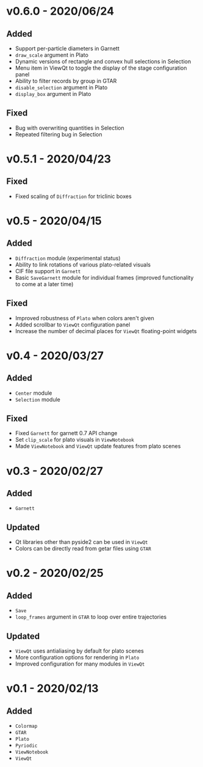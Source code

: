 # v0.6.0 - 2020/06/24

## Added

- Support per-particle diameters in Garnett
- `draw_scale` argument in Plato
- Dynamic versions of rectangle and convex hull selections in Selection
- Menu item in ViewQt to toggle the display of the stage configuration panel
- Ability to filter records by group in GTAR
- `disable_selection` argument in Plato
- `display_box` argument in Plato

## Fixed

- Bug with overwriting quantities in Selection
- Repeated filtering bug in Selection

# v0.5.1 - 2020/04/23

## Fixed

- Fixed scaling of `Diffraction` for triclinic boxes

# v0.5 - 2020/04/15

## Added

- `Diffraction` module (experimental status)
- Ability to link rotations of various plato-related visuals
- CIF file support in `Garnett`
- Basic `SaveGarnett` module for individual frames (improved functionality to come at a later time)

## Fixed

- Improved robustness of `Plato` when colors aren't given
- Added scrollbar to `ViewQt` configuration panel
- Increase the number of decimal places for `ViewQt` floating-point widgets

# v0.4 - 2020/03/27

## Added

- `Center` module
- `Selection` module

## Fixed

- Fixed `Garnett` for garnett 0.7 API change
- Set `clip_scale` for plato visuals in `ViewNotebook`
- Made `ViewNotebook` and `ViewQt` update features from plato scenes

# v0.3 - 2020/02/27

## Added

- `Garnett`

## Updated

- Qt libraries other than pyside2 can be used in `ViewQt`
- Colors can be directly read from getar files using `GTAR`

# v0.2 - 2020/02/25

## Added

- `Save`
- `loop_frames` argument in `GTAR` to loop over entire trajectories

## Updated

- `ViewQt` uses antialiasing by default for plato scenes
- More configuration options for rendering in `Plato`
- Improved configuration for many modules in `ViewQt`

# v0.1 - 2020/02/13

## Added

- `Colormap`
- `GTAR`
- `Plato`
- `Pyriodic`
- `ViewNotebook`
- `ViewQt`
